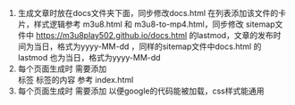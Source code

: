 1. 生成文章时放在docs文件夹下面，同步修改docs.html 在列表添加该文件的卡片，样式逻辑参考 m3u8.html 和 m3u8-to-mp4.html，同步修改 sitemap文件中 https://m3u8play502.github.io/docs.html 的lastmod，文章的发布时间为当日，格式为yyyy-MM-dd ，同样的sitemap文件中docs.html 的lastmod 也为当日，格式为yyyy-MM-dd
2. 每个页面生成时 需要添加 <div class="footer"> 标签  标签的内容 参考 index.html
3. 每个页面生成时 需要添加    <link rel="stylesheet" href="./css/styles.css">
    <script async src="https://pagead2.googlesyndication.com/pagead/js/adsbygoogle.js?client=ca-pub-3530207113372131"
    crossorigin="anonymous"></script>  以便google的代码能被加载，css样式能通用